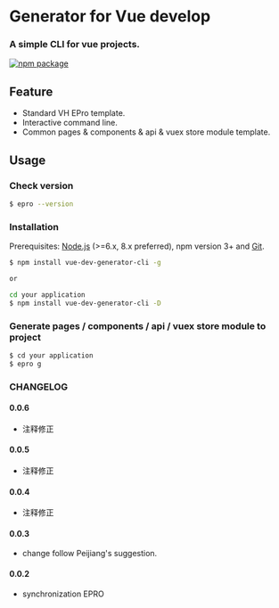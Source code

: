 # Generator for Vue develop

### A simple CLI for vue projects.

<!-- badges section. -->

[![npm package](https://cn.vuejs.org/images/logo.png)](https://github.com/vuejs/vue-cli)

## Feature

* Standard VH EPro template.
* Interactive command line.
* Common pages & components & api & vuex store module template.
<!-- * Support [prettier-eslint](https://github.com/prettier/prettier-eslint) -->

## Usage

### Check version

```bash
$ epro --version
```

### Installation

Prerequisites: [Node.js](https://nodejs.org/en/) (>=6.x, 8.x preferred), npm
version 3+ and [Git](https://git-scm.com/).

```bash
$ npm install vue-dev-generator-cli -g

or

cd your application
$ npm install vue-dev-generator-cli -D

```

### Generate pages / components / api / vuex store module to project

```bash
$ cd your application
$ epro g
```

### CHANGELOG

#### 0.0.6
* 注释修正

#### 0.0.5
* 注释修正

#### 0.0.4
* 注释修正

#### 0.0.3
* change follow Peijiang's suggestion.

#### 0.0.2
* synchronization EPRO
